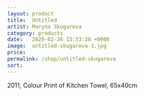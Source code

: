 ```yaml
---
layout: product
title:  Untitled
artist: Maryna Skugareva
category: products
date:   2020-02-26 15:53:28 +0000
image:  untitled-skugareva-1.jpg
price:
permalink: /shop/untitled-skugareva
sort: 
---
```

2011, Colour Print of Kitchen Towel, 65x40cm
